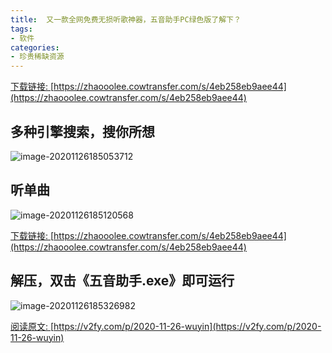 ```yaml
---
title:  又一款全网免费无损听歌神器，五音助手PC绿色版了解下？
tags:
- 软件
categories:
- 珍贵稀缺资源
---
```




[下载链接: ](https://zhaooolee.cowtransfer.com/s/4eb258eb9aee44)[https://zhaooolee.cowtransfer.com/s/4eb258eb9aee44](https://zhaooolee.cowtransfer.com/s/4eb258eb9aee44)



## 多种引擎搜索，搜你所想

![image-20201126185053712](https://v2fy.com/asset/0i/jikemiji/jikemiji-md/2020-11-26-wuyin.assets/image-20201126185053712.png)





## 听单曲



![image-20201126185120568](https://v2fy.com/asset/0i/jikemiji/jikemiji-md/2020-11-26-wuyin.assets/image-20201126185120568.png)



[下载链接: ](https://zhaooolee.cowtransfer.com/s/4eb258eb9aee44)[https://zhaooolee.cowtransfer.com/s/4eb258eb9aee44](https://zhaooolee.cowtransfer.com/s/4eb258eb9aee44)



## 解压，双击《五音助手.exe》即可运行





![image-20201126185326982](https://v2fy.com/asset/0i/jikemiji/jikemiji-md/2020-11-26-wuyin.assets/image-20201126185326982.png)

[阅读原文: ](https://v2fy.com/p/2020-11-26-wuyin)[https://v2fy.com/p/2020-11-26-wuyin](https://v2fy.com/p/2020-11-26-wuyin)

